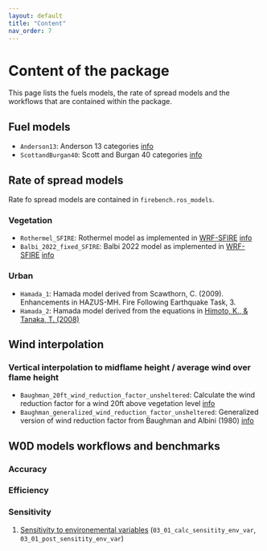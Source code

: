```yaml
---
layout: default
title: "Content"
nav_order: 7
---
```


# Content of the package

This page lists the fuels models, the rate of spread models and the workflows that are contained within the package.

## Fuel models

- `Anderson13`: Anderson 13 categories [info](./fire_models_info/21_fuel_models/02_Anderson.md)
- `ScottandBurgan40`: Scott and Burgan 40 categories [info](./fire_models_info/21_fuel_models/03_SB40.md)

## Rate of spread models

Rate fo spread models are contained in `firebench.ros_models`.

### Vegetation
- `Rothermel_SFIRE`: Rothermel model as implemented in [WRF-SFIRE](https://github.com/openwfm/WRF-SFIRE) [info](./fire_models_info/22_rate_of_spread_models/02_Rothermel.md)
- `Balbi_2022_fixed_SFIRE`: Balbi 2022 model as implemented in [WRF-SFIRE](https://github.com/openwfm/WRF-SFIRE) [info](./fire_models_info/22_rate_of_spread_models/03_Balbi2022.md)

### Urban
- `Hamada_1`: Hamada model derived from Scawthorn, C. (2009). Enhancements in HAZUS-MH. Fire Following Earthquake Task, 3.
- `Hamada_2`: Hamada model derived from the equations in [Himoto, K., & Tanaka, T. (2008)](https://doi.org/10.1016/j.firesaf.2007.12.008)

## Wind interpolation 

### Vertical interpolation to midflame height / average wind over flame height

- `Baughman_20ft_wind_reduction_factor_unsheltered`: Calculate the wind reduction factor for a wind 20ft above vegetation level [info](./fire_models_info/23_wind_red_factor/index.md)
- `Baughman_generalized_wind_reduction_factor_unsheltered`: Generalized version of wind reduction factor from Baughman and Albini (1980) [info](./fire_models_info/23_wind_red_factor/index.md)

## W0D models workflows and benchmarks

### Accuracy

### Efficiency

### Sensitivity

1. [Sensitivity to environemental variables](./workflows/sensitivity/ros_sensitivity.md) (`03_01_calc_sensitity_env_var`, `03_01_post_sensitity_env_var`)